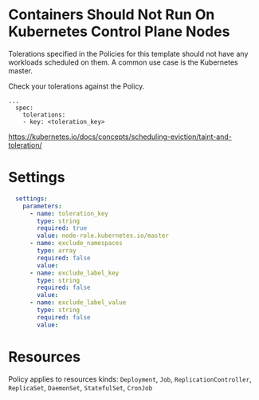 # Containers Should Not Run On Kubernetes Control Plane Nodes

Tolerations specified in the Policies for this template should not have any workloads scheduled on them. A common use case is the Kubernetes master. 


Check your tolerations against the Policy. 
```
...
  spec:
    tolerations:
    - key: <toleration_key>
```

https://kubernetes.io/docs/concepts/scheduling-eviction/taint-and-toleration/


# Settings
```yaml
  settings:
    parameters:
      - name: toleration_key
        type: string
        required: true
        value: node-role.kubernetes.io/master
      - name: exclude_namespaces
        type: array
        required: false
        value:
      - name: exclude_label_key
        type: string
        required: false
        value:
      - name: exclude_label_value
        type: string
        required: false
        value:
```

# Resources
Policy applies to resources kinds:
`Deployment`, `Job`, `ReplicationController`, `ReplicaSet`, `DaemonSet`, `StatefulSet`, `CronJob`
